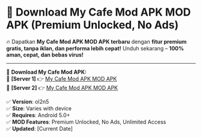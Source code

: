 # 🚀 Download My Cafe Mod APK MOD APK (Premium Unlocked, No Ads)  

🔥 Dapatkan **My Cafe Mod APK MOD APK terbaru** dengan **fitur premium gratis, tanpa iklan, dan performa lebih cepat!** Unduh sekarang – **100% aman, cepat, dan bebas virus!**  

---


🔽 **Download My Cafe Mod APK:**  
🔹 **[Server 1]** 👉 [My Cafe Mod APK MOD APK](https://apkcomod.com?title=My_Cafe_Mod_APK)  
🔹 **[Server 2]** 👉 [My Cafe Mod APK MOD APK](https://apkcomod.com?title=My_Cafe_Mod_APK)  


✅ **Version**: ol2n5  
✅ **Size**: Varies with device  
✅ **Requires**: Android 5.0+  
✅ **MOD Features**: Premium Unlocked, No Ads, Unlimited Access  
✅ **Updated**: [Current Date]  
